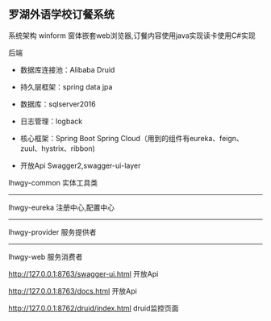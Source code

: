 ## 			罗湖外语学校订餐系统

系统架构  winform 窗体嵌套web浏览器,订餐内容使用java实现读卡使用C#实现

后端

- 数据库连接池：Alibaba Druid

- 持久层框架：spring data jpa

- 数据库：sqlserver2016

- 日志管理：logback

- 核心框架：Spring Boot Spring Cloud（用到的组件有eureka、feign、zuul、hystrix、ribbon)

- 开放Api  Swagger2,swagger-ui-layer

  

lhwgy-common  实体工具类

------

lhwgy-eureka      注册中心,配置中心

------

lhwgy-provider   服务提供者

------

lhwgy-web           服务消费者



http://127.0.0.1:8763/swagger-ui.html  开放Api

http://127.0.0.1:8763/docs.html  开放Api

http://127.0.0.1:8762/druid/index.html druid监控页面